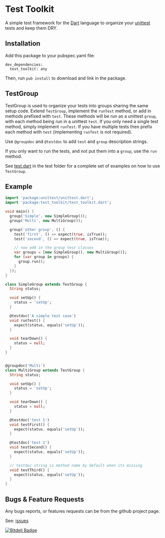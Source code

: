 Test Toolkit
============

A simple test framework for the [Dart][dart] language to organize your [unittest][unittest] tests and keep them DRY.

Installation
------------

Add this package to your pubspec.yaml file:

    dev_dependencies:
      test_toolkit: any

Then, run `pub install` to download and link in the package.

TestGroup
---------

TestGroup is used to organize your tests into groups sharing the same setup
code. Extend `TestGroup`, implement the `runTest` method, or add in methods
prefixed with `test`. These methods will be run as a unittest `group`, with
each method being run in a unittest `test`. If you only need a single test
method, simply implement `runTest`. If you have multiple tests then prefix
each method with `test` (implementing `runTest` is not required).

Use `@groupdoc` and `@testdoc` to add `test` and `group` description strings.

If you only want to run the tests, and not put them into a `group`, use the
`run` method.

See [test.dart][examples] in the test folder for a complete set of examples on
how to use `TestGroup`.

Example
-------

```dart
import 'package:unittest/unittest.dart';
import 'package:test_toolkit/test_toolkit.dart';

void main() {
  group('Simple', new SimpleGroup());
  group('Multi', new MultiGroup());

  group('other group', () {
    test('first', () => expect(true, isTrue));
    test('second', () => expect(true, isTrue));

    // now add in the group test classes
    var groups = [new SimpleGroup(), new MultiGroup()];
    for (var group in groups) {
      group.run();
    }
  });
}

class SimpleGroup extends TestGroup {
  String status;

  void setUp() {
    status = 'setUp';
  }

  @testdoc('A simple test case')
  void runTest() {
    expect(status, equals('setUp'));
  }

  void tearDown() {
    status = null;
  }
}


@groupdoc('Multi')
class MultiGroup extends TestGroup {
  String status;

  void setUp() {
    status = 'setUp';
  }

  void tearDown() {
    status = null;
  }

  @testdoc('test 1')
  void testFirst() {
    expect(status, equals('setUp'));
  }

  @testdoc('test 2')
  void testSecond() {
    expect(status, equals('setUp'));
  }

  // testdoc string is method name by default when its missing
  void testThird() {
    expect(status, equals('setUp'));
  }
}
```

Bugs & Feature Requests
-----------------------
Any bugs reports, or features requests can be from the github project page.

See: [issues]


[issues]: https://github.com/lgunsch/test_toolkit/issues
[examples]: https://github.com/lgunsch/test_toolkit/blob/master/test/test.dart
[dart]: http://www.dartlang.org/
[unittest]: http://pub.dartlang.org/packages/unittest


[![Bitdeli Badge](https://d2weczhvl823v0.cloudfront.net/lgunsch/test_toolkit/trend.png)](https://bitdeli.com/free "Bitdeli Badge")

